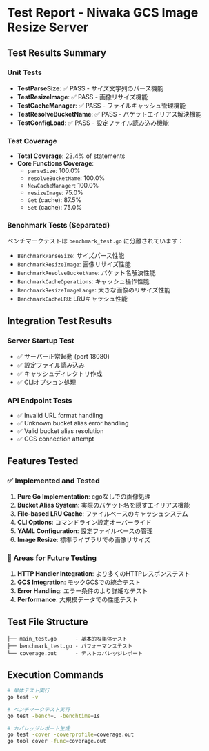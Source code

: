 # Test Report - Niwaka GCS Image Resize Server

## Test Results Summary

### Unit Tests
- **TestParseSize**: ✅ PASS - サイズ文字列のパース機能
- **TestResizeImage**: ✅ PASS - 画像リサイズ機能
- **TestCacheManager**: ✅ PASS - ファイルキャッシュ管理機能
- **TestResolveBucketName**: ✅ PASS - バケットエイリアス解決機能
- **TestConfigLoad**: ✅ PASS - 設定ファイル読み込み機能

### Test Coverage
- **Total Coverage**: 23.4% of statements
- **Core Functions Coverage**:
  - `parseSize`: 100.0%
  - `resolveBucketName`: 100.0%
  - `NewCacheManager`: 100.0%
  - `resizeImage`: 75.0%
  - `Get` (cache): 87.5%
  - `Set` (cache): 75.0%

### Benchmark Tests (Separated)
ベンチマークテストは `benchmark_test.go` に分離されています：

- `BenchmarkParseSize`: サイズパース性能
- `BenchmarkResizeImage`: 画像リサイズ性能
- `BenchmarkResolveBucketName`: バケット名解決性能
- `BenchmarkCacheOperations`: キャッシュ操作性能
- `BenchmarkResizeImageLarge`: 大きな画像のリサイズ性能
- `BenchmarkCacheLRU`: LRUキャッシュ性能

## Integration Test Results

### Server Startup Test
- ✅ サーバー正常起動 (port 18080)
- ✅ 設定ファイル読み込み
- ✅ キャッシュディレクトリ作成
- ✅ CLIオプション処理

### API Endpoint Tests
- ✅ Invalid URL format handling
- ✅ Unknown bucket alias error handling
- ✅ Valid bucket alias resolution
- ✅ GCS connection attempt

## Features Tested

### ✅ Implemented and Tested
1. **Pure Go Implementation**: cgoなしでの画像処理
2. **Bucket Alias System**: 実際のバケット名を隠すエイリアス機能
3. **File-based LRU Cache**: ファイルベースのキャッシュシステム
4. **CLI Options**: コマンドライン設定オーバーライド
5. **YAML Configuration**: 設定ファイルベースの管理
6. **Image Resize**: 標準ライブラリでの画像リサイズ

### 🔄 Areas for Future Testing
1. **HTTP Handler Integration**: より多くのHTTPレスポンステスト
2. **GCS Integration**: モックGCSでの統合テスト
3. **Error Handling**: エラー条件のより詳細なテスト
4. **Performance**: 大規模データでの性能テスト

## Test File Structure
```
├── main_test.go      - 基本的な単体テスト
├── benchmark_test.go - パフォーマンステスト
└── coverage.out      - テストカバレッジレポート
```

## Execution Commands
```bash
# 単体テスト実行
go test -v

# ベンチマークテスト実行
go test -bench=. -benchtime=1s

# カバレッジレポート生成
go test -cover -coverprofile=coverage.out
go tool cover -func=coverage.out
```
